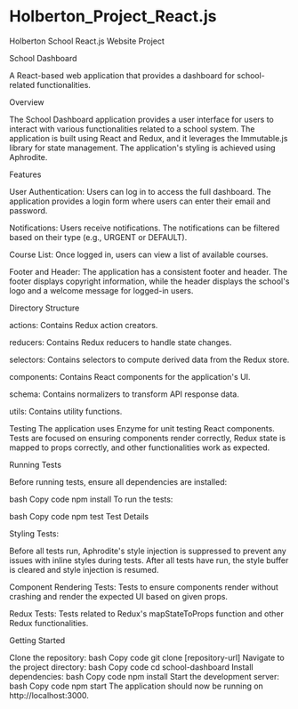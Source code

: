 # Holberton_Project_React.js

Holberton School React.js Website Project


School Dashboard

A React-based web application that provides a dashboard for school-related functionalities.


Overview

The School Dashboard application provides a user interface for users to interact with various functionalities related to a school system. 
The application is built using React and Redux, and it leverages the Immutable.js library for state management. The application's styling is achieved using Aphrodite.


Features

User Authentication: Users can log in to access the full dashboard. The application provides a login form where users can enter their email and password.

Notifications: Users receive notifications. The notifications can be filtered based on their type (e.g., URGENT or DEFAULT).

Course List: Once logged in, users can view a list of available courses.

Footer and Header: The application has a consistent footer and header. The footer displays copyright information, while the header displays the school's logo and a welcome message for logged-in users.


Directory Structure

actions: Contains Redux action creators.

reducers: Contains Redux reducers to handle state changes.

selectors: Contains selectors to compute derived data from the Redux store.

components: Contains React components for the application's UI.

schema: Contains normalizers to transform API response data.

utils: Contains utility functions.

Testing
The application uses Enzyme for unit testing React components. Tests are focused on ensuring components render correctly, 
Redux state is mapped to props correctly, and other functionalities work as expected.


Running Tests

Before running tests, ensure all dependencies are installed:

bash
Copy code
npm install
To run the tests:

bash
Copy code
npm test
Test Details


Styling Tests: 

Before all tests run, Aphrodite's style injection is suppressed to prevent any issues with inline styles during tests. After all tests have run, the style buffer is cleared and style injection is resumed.

Component Rendering Tests: Tests to ensure components render without crashing and render the expected UI based on given props.

Redux Tests: Tests related to Redux's mapStateToProps function and other Redux functionalities.


Getting Started

Clone the repository:
bash
Copy code
git clone [repository-url]
Navigate to the project directory:
bash
Copy code
cd school-dashboard
Install dependencies:
bash
Copy code
npm install
Start the development server:
bash
Copy code
npm start
The application should now be running on http://localhost:3000.
